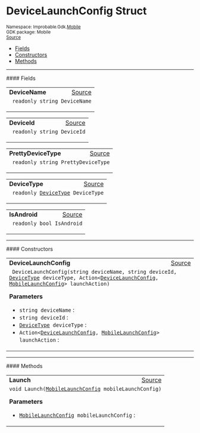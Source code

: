 
# DeviceLaunchConfig Struct
<sup>
Namespace: Improbable.Gdk.<a href="{{urlRoot}}/api/mobile-index">Mobile</a><br/>
GDK package: Mobile<br/>
<a href="https://www.github.com/spatialos/gdk-for-unity/blob/3a2a2965/workers/unity/Packages/io.improbable.gdk.mobile/Editor/DeviceLaunchConfig.cs/#L13">Source</a>
<style>
a code {
                    padding: 0em 0.25em!important;
}
code {
                    background-color: #ffffff!important;
}
</style>
</sup>
<nav id="pageToc" class="page-toc"><ul><li><a href="#fields">Fields</a>
<li><a href="#constructors">Constructors</a>
<li><a href="#methods">Methods</a>
</ul></nav>








</p>
<hr style="width:100%; border-top-color:#d8d8d8" />
#### Fields


</p>




<table width="100%">
    <tr>
        <td style="border-right:none"><a id="devicename"></a><b>DeviceName</b></td>
        <td style="border-left:none; text-align:right"><a href="https://www.github.com/spatialos/gdk-for-unity/blob/3a2a2965/workers/unity/Packages/io.improbable.gdk.mobile/Editor/DeviceLaunchConfig.cs/#L15">Source</a></td>
    </tr>
    <tr>
        <td colspan="2">
<code> readonly string DeviceName</code></p>


</td>
    </tr>
</table>


<table width="100%">
    <tr>
        <td style="border-right:none"><a id="deviceid"></a><b>DeviceId</b></td>
        <td style="border-left:none; text-align:right"><a href="https://www.github.com/spatialos/gdk-for-unity/blob/3a2a2965/workers/unity/Packages/io.improbable.gdk.mobile/Editor/DeviceLaunchConfig.cs/#L16">Source</a></td>
    </tr>
    <tr>
        <td colspan="2">
<code> readonly string DeviceId</code></p>


</td>
    </tr>
</table>


<table width="100%">
    <tr>
        <td style="border-right:none"><a id="prettydevicetype"></a><b>PrettyDeviceType</b></td>
        <td style="border-left:none; text-align:right"><a href="https://www.github.com/spatialos/gdk-for-unity/blob/3a2a2965/workers/unity/Packages/io.improbable.gdk.mobile/Editor/DeviceLaunchConfig.cs/#L17">Source</a></td>
    </tr>
    <tr>
        <td colspan="2">
<code> readonly string PrettyDeviceType</code></p>


</td>
    </tr>
</table>


<table width="100%">
    <tr>
        <td style="border-right:none"><a id="devicetype"></a><b>DeviceType</b></td>
        <td style="border-left:none; text-align:right"><a href="https://www.github.com/spatialos/gdk-for-unity/blob/3a2a2965/workers/unity/Packages/io.improbable.gdk.mobile/Editor/DeviceLaunchConfig.cs/#L18">Source</a></td>
    </tr>
    <tr>
        <td colspan="2">
<code> readonly <a href="{{urlRoot}}/api/mobile/device-type">DeviceType</a> DeviceType</code></p>


</td>
    </tr>
</table>


<table width="100%">
    <tr>
        <td style="border-right:none"><a id="isandroid"></a><b>IsAndroid</b></td>
        <td style="border-left:none; text-align:right"><a href="https://www.github.com/spatialos/gdk-for-unity/blob/3a2a2965/workers/unity/Packages/io.improbable.gdk.mobile/Editor/DeviceLaunchConfig.cs/#L20">Source</a></td>
    </tr>
    <tr>
        <td colspan="2">
<code> readonly bool IsAndroid</code></p>


</td>
    </tr>
</table>







</p>
<hr style="width:100%; border-top-color:#d8d8d8" />
#### Constructors


</p>




<table width="100%">
    <tr>
        <td style="border-right:none"><a id="devicelaunchconfig-string-string-devicetype-action-devicelaunchconfig-mobilelaunchconfig"></a><b>DeviceLaunchConfig</b></td>
        <td style="border-left:none; text-align:right"><a href="https://www.github.com/spatialos/gdk-for-unity/blob/3a2a2965/workers/unity/Packages/io.improbable.gdk.mobile/Editor/DeviceLaunchConfig.cs/#L24">Source</a></td>
    </tr>
    <tr>
        <td colspan="2">
<code> DeviceLaunchConfig(string deviceName, string deviceId, <a href="{{urlRoot}}/api/mobile/device-type">DeviceType</a> deviceType, Action&lt;<a href="{{urlRoot}}/api/mobile/device-launch-config">DeviceLaunchConfig</a>, <a href="{{urlRoot}}/api/mobile/mobile-launch-config">MobileLaunchConfig</a>&gt; launchAction)</code></p>



</p>

<b>Parameters</b>

<ul>
<li><code>string deviceName</code> : </li>
<li><code>string deviceId</code> : </li>
<li><code><a href="{{urlRoot}}/api/mobile/device-type">DeviceType</a> deviceType</code> : </li>
<li><code>Action&lt;<a href="{{urlRoot}}/api/mobile/device-launch-config">DeviceLaunchConfig</a>, <a href="{{urlRoot}}/api/mobile/mobile-launch-config">MobileLaunchConfig</a>&gt; launchAction</code> : </li>
</ul>





</td>
    </tr>
</table>




</p>
<hr style="width:100%; border-top-color:#d8d8d8" />
#### Methods


</p>




<table width="100%">
    <tr>
        <td style="border-right:none"><a id="launch-mobilelaunchconfig"></a><b>Launch</b></td>
        <td style="border-left:none; text-align:right"><a href="https://www.github.com/spatialos/gdk-for-unity/blob/3a2a2965/workers/unity/Packages/io.improbable.gdk.mobile/Editor/DeviceLaunchConfig.cs/#L34">Source</a></td>
    </tr>
    <tr>
        <td colspan="2">
<code>void Launch(<a href="{{urlRoot}}/api/mobile/mobile-launch-config">MobileLaunchConfig</a> mobileLaunchConfig)</code></p>



</p>

<b>Parameters</b>

<ul>
<li><code><a href="{{urlRoot}}/api/mobile/mobile-launch-config">MobileLaunchConfig</a> mobileLaunchConfig</code> : </li>
</ul>





</td>
    </tr>
</table>





